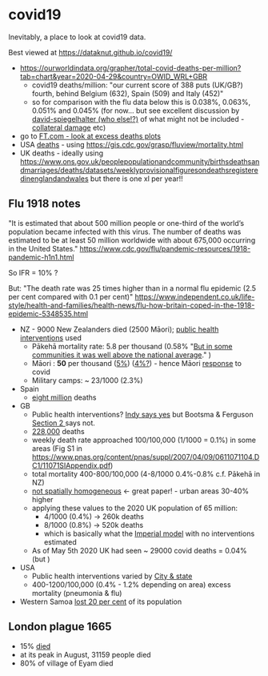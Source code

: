 # covid19
Inevitably, a place to look at covid19 data. 

Best viewed at https://dataknut.github.io/covid19/

 * https://ourworldindata.org/grapher/total-covid-deaths-per-million?tab=chart&year=2020-04-29&country=OWID_WRL+GBR
   * covid19 deaths/million: "our current score of 388 puts (UK/GB?) fourth, behind Belgium (632), Spain (509) and Italy (452)"
   * so for comparison with the flu data below this is 0.038%, 0.063%, 0.051% and 0.045% (for now... but see excellent discussion by [david-spiegelhalter (who else!?)](https://www.theguardian.com/profile/david-spiegelhalter) of what might not be included - [collateral damage](https://www.theguardian.com/commentisfree/2020/apr/30/coronavirus-deaths-how-does-britain-compare-with-other-countries) etc)
 * go to [FT.com - look at excess deaths plots](https://www.ft.com/coronavirus-latest)
 * USA [deaths](usaDeaths.html) - using https://gis.cdc.gov/grasp/fluview/mortality.html
 * UK deaths - ideally using https://www.ons.gov.uk/peoplepopulationandcommunity/birthsdeathsandmarriages/deaths/datasets/weeklyprovisionalfiguresondeathsregisteredinenglandandwales but there is one xl per year!!

## Flu 1918 notes

"It is estimated that about 500 million people or one-third of the world’s population became infected with this virus. The number of deaths was estimated to be at least 50 million worldwide with about 675,000 occurring in the United States." https://www.cdc.gov/flu/pandemic-resources/1918-pandemic-h1n1.html

So IFR = 10% ?

But: "The death rate was 25 times higher than in a normal flu epidemic (2.5 per cent compared with 0.1 per cent)" https://www.independent.co.uk/life-style/health-and-families/health-news/flu-how-britain-coped-in-the-1918-epidemic-5348535.html

 * NZ - 9000 New Zealanders died (2500 Māori); [public health interventions](https://nzhistory.govt.nz/culture/influenza-pandemic-1918) used 
   * Pākehā mortality rate: 5.8 per thousand (0.58% "[But in some communities it was well above the national average](https://nzhistory.govt.nz/culture/1918-influenza-pandemic/death-rates)." )
   * Māori : **50** per thousand ([5%](https://nzhistory.govt.nz/culture/influenza-pandemic-1918/maori-and-the-flu)) ([4%?](https://www.auckland.ac.nz/en/news/2020/03/20/equity-maori-prioritised-covid-19-response.html)) - hence Māori [response](https://www.tvnz.co.nz/one-news/new-zealand/m-ori-leaders-push-ahead-plans-roadblocks-checkpoints-tribal-boundaries-amid-coronavirus-lockdown) to covid
   * Military camps: ~ 23/1000 (2.3%)
 * Spain
   * [eight million](https://www.independent.co.uk/life-style/health-and-families/health-news/flu-how-britain-coped-in-the-1918-epidemic-5348535.html) deaths 
 * GB
   * Public health interventions? [Indy says yes](https://www.independent.co.uk/life-style/health-and-families/health-news/flu-how-britain-coped-in-the-1918-epidemic-5348535.html) but Bootsma & Ferguson [Section 2 ](https://www.pnas.org/content/pnas/suppl/2007/04/09/0611071104.DC1/11071SIAppendix.pdf) says not.
   * [228,000](https://www.historic-uk.com/HistoryUK/HistoryofBritain/The-Spanish-Flu-pandemic-of-1918/) deaths
   * weekly death rate approached 100/100,000 (1/1000 = 0.1%) in some areas (Fig S1 in https://www.pnas.org/content/pnas/suppl/2007/04/09/0611071104.DC1/11071SIAppendix.pdf)
   * total mortality 400-800/100,000 (4-8/1000 0.4%-0.8% c.f. Pākehā in NZ)
   * [not spatially homogeneous](https://www.ncbi.nlm.nih.gov/pmc/articles/PMC2596813/) <- great paper! - urban areas 30-40% higher
   * applying these values to the 2020 UK population of 65 million:
     * 4/1000 (0.4%) -> 260k deaths
     * 8/1000 (0.8%) -> 520k deaths
     * which is basically what the [Imperial model](https://www.imperial.ac.uk/mrc-global-infectious-disease-analysis/covid-19/report-9-impact-of-npis-on-covid-19/) with no interventions estimated
   * As of May 5th 2020 UK had seen ~ 29000 covid deaths = 0.04% (but )
 * USA
   * Public health interventions varied by [City & state](https://www.pnas.org/content/104/18/7588 )
   * 400-1200/100,000 (0.4% - 1.2% depending on area) excess mortality (pneumonia & flu)
 * Western Samoa [lost 20 per cent](https://www.independent.co.uk/life-style/health-and-families/health-news/flu-how-britain-coped-in-the-1918-epidemic-5348535.html) of its population 
   
## London plague 1665

 * 15% [died](https://www.historic-uk.com/HistoryUK/HistoryofEngland/The-Great-Plague/) 
 * at its peak in August, 31159 people died
 * 80% of village of Eyam died


